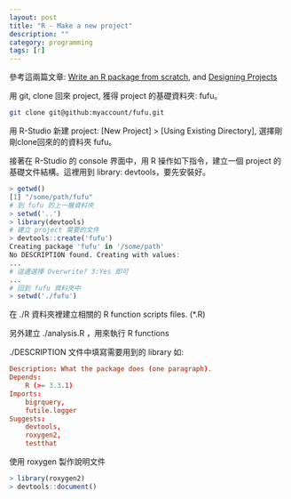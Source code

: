 ```yaml
---
layout: post
title: "R - Make a new project"
description: ""
category: programming
tags: [r]
---
```


參考這兩篇文章: [Write an R package from scratch](https://hilaryparker.com/2014/04/29/writing-an-r-package-from-scratch/), and [Designing Projects](http://nicercode.github.io/blog/2013-04-05-projects/)

用 git, clone 回來 project, 獲得 project 的基礎資料夾: fufu。

```bash
git clone git@github:myaccount/fufu.git
```
用 R-Studio 新建 project: [New Project] > [Using Existing Directory], 選擇剛剛clone回來的的資料夾 fufu。

接著在 R-Studio 的 console 界面中，用 R 操作如下指令，建立一個 project 的基礎文件結構。這裡用到 library: devtools，要先安裝好。

```R
> getwd()
[1] "/some/path/fufu"
# 到 fufu 的上一層資料夾
> setwd('..')
> library(devtools)
# 建立 project 需要的文件
> devtools::create('fufu')
Creating package 'fufu' in '/some/path'
No DESCRIPTION found. Creating with values:
...
# 這邊選擇 Overwrite? 3:Yes 即可
...
# 回到 fufu 資料夾中
> setwd('./fufu')
```

在 ./R 資料夾裡建立相關的 R function scripts files. (*.R)

另外建立 ./analysis.R ，用來執行 R functions

./DESCRIPTION 文件中填寫需要用到的 library 如:

```conf
Description: What the package does (one paragraph).
Depends:
    R (>= 3.3.1)
Imports:
    bigrquery,
    futile.logger
Suggests:
    devtools,
    roxygen2,
    testthat
```

使用 roxygen 製作說明文件

```R
> library(roxygen2)
> devtools::document()
```
